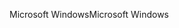 <span data-ttu-id="72a10-101">Microsoft Windows</span><span class="sxs-lookup"><span data-stu-id="72a10-101">Microsoft Windows</span></span>